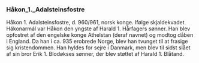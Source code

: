 ### Håkon_1._Adalsteinsfostre


Håkon 1. Adalsteinsfostre, d. 960/961, norsk konge. Ifølge skjaldekvadet Hákonarmál var Håkon den yngste af Harald 1. Hårfagers sønner. Han blev opfostret af den engelske konge Athelstan (deraf navnet) og modtog dåben i England. Da han i ca. 935 erobrede Norge, blev han tvunget til at frasige sig kristendommen. Han hyldes for sejre i Danmark, men blev til sidst slået af sin bror Erik 1. Blodøkses sønner, der blev støttet af Harald 1. Blåtand.
